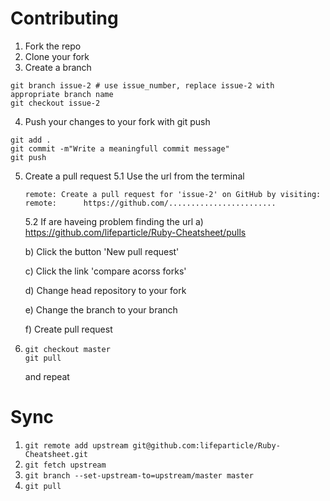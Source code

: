 # Contributing

1. Fork the repo
2. Clone your fork
3. Create a branch
```
git branch issue-2 # use issue_number, replace issue-2 with appropriate branch name 
git checkout issue-2
```
4. Push your changes to your fork with git push
```
git add .
git commit -m"Write a meaningfull commit message"
git push
```
5. Create a pull request
  5.1 Use the url from the terminal
  
      ```
      remote: Create a pull request for 'issue-2' on GitHub by visiting:
      remote:      https://github.com/........................
      ```
   5.2 If are haveing problem finding the url
   a) https://github.com/lifeparticle/Ruby-Cheatsheet/pulls
   
   b) Click the button 'New pull request'
   
   c) Click the link 'compare acorss forks'
   
   d) Change head repository to your fork
   
   e) Change the branch to your branch
   
   f) Create pull request
6. ```
   git checkout master
   git pull
   ```
   and repeat
   
# Sync
1. ```git remote add upstream git@github.com:lifeparticle/Ruby-Cheatsheet.git```
2. ```git fetch upstream```
3. ```git branch --set-upstream-to=upstream/master master```
4. ```git pull```
